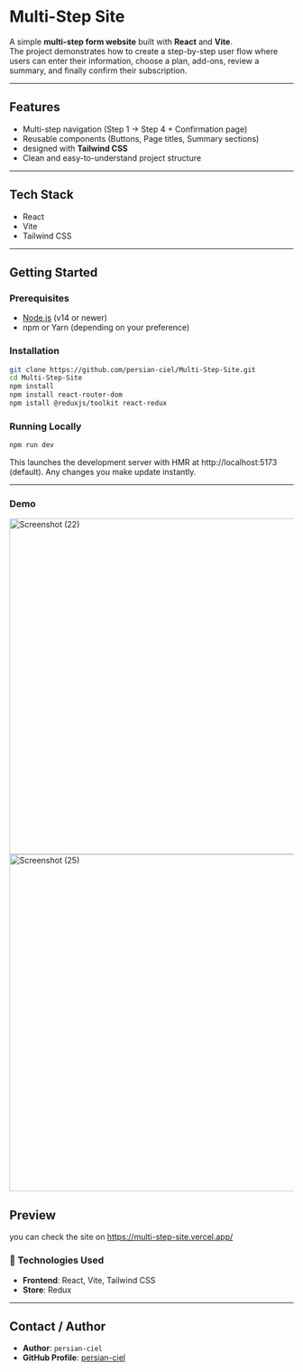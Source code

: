 # Multi-Step Site

A simple **multi-step form website** built with **React** and **Vite**.  
The project demonstrates how to create a step-by-step user flow where users can enter their information, choose a plan, add-ons, review a summary, and finally confirm their subscription.

---

## Features

- Multi-step navigation (Step 1 → Step 4 + Confirmation page)
- Reusable components (Buttons, Page titles, Summary sections)
- designed with **Tailwind CSS**
- Clean and easy-to-understand project structure

---

## Tech Stack

- React
- Vite
- Tailwind CSS

---

## Getting Started

### Prerequisites

- [Node.js](https://nodejs.org/) (v14 or newer)
- npm or Yarn (depending on your preference)

### Installation

```bash
git clone https://github.com/persian-ciel/Multi-Step-Site.git
cd Multi-Step-Site
npm install
npm install react-router-dom
npm istall @reduxjs/toolkit react-redux
```

### Running Locally

```bash
npm run dev
```

This launches the development server with HMR at http://localhost:5173 (default). Any changes you make update instantly.

---

### Demo

<img width="1366" height="595" alt="Screenshot (22)" src="https://github.com/user-attachments/assets/663b366c-ab02-4cea-b769-d655d8b1ccd0" />
<img width="1366" height="597" alt="Screenshot (25)" src="https://github.com/user-attachments/assets/c8a72be3-9f8b-4a94-bd70-16cab3d25271" />

## Preview
you can check the site on https://multi-step-site.vercel.app/
### 🧰 Technologies Used

- **Frontend**: React, Vite, Tailwind CSS
- **Store**: Redux

---

## Contact / Author

- **Author**: `persian-ciel`
- **GitHub Profile**: [persian-ciel](https://github.com/persian-ciel)
